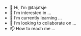- 👋 Hi, I’m @tajatsje
- 👀 I’m interested in ...
- 🌱 I’m currently learning ...
- 💞️ I’m looking to collaborate on ...
- 📫 How to reach me ...

<!---
tajatsje/tajatsje is a ✨ special ✨ repository because its `README.md` (this file) appears on your GitHub profile.
You can click the Preview link to take a look at your changes.
--->
